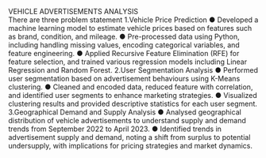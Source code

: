 VEHICLE ADVERTISEMENTS ANALYSIS 	
There are three problem statement
1.Vehicle Price Prediction
●	Developed a machine learning model to estimate vehicle prices based on features such as brand, condition, and mileage.
●	Pre-processed data using Python, including handling missing values, encoding categorical variables, and feature engineering.
●	Applied Recursive Feature Elimination (RFE) for feature selection, and trained various regression models including Linear Regression and Random Forest.
2.User Segmentation Analysis
●	Performed user segmentation based on advertisement behaviours using K-Means clustering.
●	Cleaned and encoded data, reduced feature with correlation, and identified user segments to enhance marketing strategies.
●	Visualized clustering results and provided descriptive statistics for each user segment.
3.Geographical Demand and Supply Analysis
●	Analysed geographical distribution of vehicle advertisements to understand supply and demand trends from September 2022 to April 2023.
●	Identified trends in advertisement supply and demand, noting a shift from surplus to potential undersupply, with implications for pricing strategies and market dynamics.
